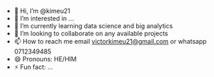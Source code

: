 - 👋 Hi, I’m @kimeu21
- 👀 I’m interested in ...
- 🌱 I’m currently learning data science and big analytics
- 💞️ I’m looking to collaborate on any available projects
- 📫 How to reach me email victorkimeu21@gmail.com or whatsapp 0712349485
- 😄 Pronouns: HE/HIM
- ⚡ Fun fact: ...

<!---
kimeu21/kimeu21 is a ✨ special ✨ repository because its `README.md` (this file) appears on your GitHub profile.
You can click the Preview link to take a look at your changes.
--->
